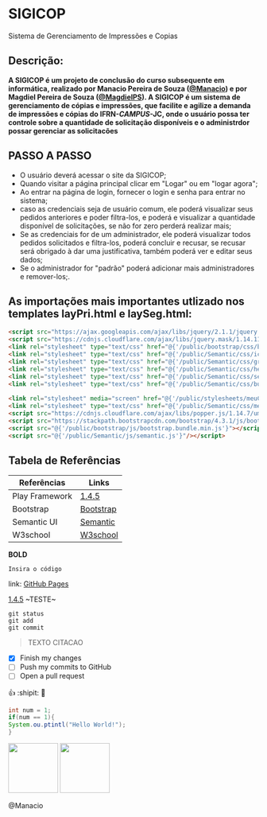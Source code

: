 # SIGICOP
Sistema de Gerenciamento de Impressões e Copias

## Descrição:
**A SIGICOP é um projeto de conclusão do curso subsequente em informática,
 realizado por Manacio Pereira de Souza ([@Manacio](https://github.com/Manacio)) e por Magdiel Pereira de Souza ([@MagdielPS](https://github.com/MagdielPS)).
 A SIGICOP é um sistema de gerenciamento de cópias e impressões,
 que facilite e agilize a demanda de impressões e cópias do IFRN-*CAMPUS*-JC,
 onde o usuário possa ter controle sobre a quantidade de solicitação disponíveis e o administrdor possar gerenciar as solicitacões**

## PASSO A PASSO

* O usuário deverá acessar o site da SIGICOP;
* Quando visitar a página principal clicar em "Logar" ou em "logar agora";
* Ao entrar na página de login, fornecer o login e senha para entrar no sistema;
* caso as credenciais seja de usuário comum, ele poderá visualizar seus pedidos
 anteriores e poder filtra-los, e poderá e visualizar a quantidade disponível de 
solicitações, se não for zero perderá realizar mais;
* Se as credenciais for de um administrador, ele poderá visualizar todos pedidos 
solicitados e filtra-los, poderá concluir e recusar, se recusar será obrigado à dar uma justificativa,
 também poderá ver e editar seus dados;
* Se o administrador for "padrão" poderá adicionar mais administradores e remover-los;.
## As importações mais importantes utlizado nos templates layPri.html e laySeg.html:
```html
<script src="https://ajax.googleapis.com/ajax/libs/jquery/2.1.1/jquery.min.js"></script>
<script src="https://cdnjs.cloudflare.com/ajax/libs/jquery.mask/1.14.11/jquery.mask.min.js"></script>
<link rel="stylesheet" type="text/css" href="@{'/public/bootstrap/css/bootstrap.css'}">
<link rel="stylesheet" type="text/css" href="@{'/public/Semantic/css/icon.css'}">
<link rel="stylesheet" type="text/css" href="@{'/public/Semantic/css/grid.css'}"><!-- rodape utilizar-->
<link rel="stylesheet" type="text/css" href="@{'/public/Semantic/css/header.css'}"><!-- utilizado em loginUser e logarAdm  -->
<link rel="stylesheet" type="text/css" href="@{'/public/Semantic/css/segment.css'}"><!-- rodape utilizar-->
<link rel="stylesheet" type="text/css" href="@{'/public/Semantic/css/button.css'}">
  
<link rel="stylesheet" media="screen" href="@{'/public/stylesheets/meuCss/cssPersonalizado.css'}">   
<link rel="stylesheet" type="text/css" href="@{'/public/Semantic/css/meuCss.css'}">
<script src="https://cdnjs.cloudflare.com/ajax/libs/popper.js/1.14.7/umd/popper.min.js" integrity="sha384-UO2eT0CpHqdSJQ6hJty5KVphtPhzWj9WO1clHTMGa3JDZwrnQq4sF86dIHNDz0W1" crossorigin="anonymous"></script>
<script src="https://stackpath.bootstrapcdn.com/bootstrap/4.3.1/js/bootstrap.min.js" integrity="sha384-JjSmVgyd0p3pXB1rRibZUAYoIIy6OrQ6VrjIEaFf/nJGzIxFDsf4x0xIM+B07jRM" crossorigin="anonymous"></script>
<script src="@{'/public/bootstrap/js/bootstrap.bundle.min.js'}"></script>
<script src="@{'/public/Semantic/js/semantic.js'}"/></script>
```


## Tabela de Referências
Referências    | Links
-------------- | ---------------
Play Framework | [1.4.5](https://www.playframework.com/documentation/1.4.x/home) 
Bootstrap      | [Bootstrap](https://getbootstrap.com/docs/4.4/getting-started/introduction/)
Semantic UI      |  [Semantic](https://semantic-ui.com/introduction/getting-started.html) 
W3school       | [W3school](https://www.w3schools.com/)
 
**BOLD**

`Insira o código`

link: [GitHub Pages](https://pages.github.com/)

[1.4.5](https://pages.github.com/) 
~TESTE~

```
git status
git add
git commit
```

>TEXTO CITACAO

- [x] Finish my changes
- [ ] Push my commits to GitHub
- [ ] Open a pull request

 :+1: :shipit: :running:

```java
int num = 1;
if(num == 1){
System.ou.ptintl("Hello World!");
}
```

<img src="https://img.elo7.com.br/product/zoom/1F2E1D9/big-poster-anime-tokyo-ghoul-tamanho-90x-0-cm-lo11-tokyo-ghoul.jpg" height="100px"></img>
<img src="http://leitorcabuloso.com.br/wp-content/uploads/2014/02/destaque1.jpg" height="100px"></img>

@Manacio
